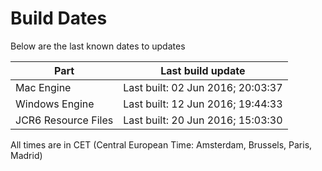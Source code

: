 # Build Dates

Below are the last known dates to updates

Part | Last build update
-----|-----
Mac Engine | Last built: 02 Jun 2016; 20:03:37
Windows Engine | Last built: 12 Jun 2016; 19:44:33
JCR6 Resource Files | Last built: 20 Jun 2016; 15:03:30
All times are in CET (Central European Time: Amsterdam, Brussels, Paris, Madrid)



